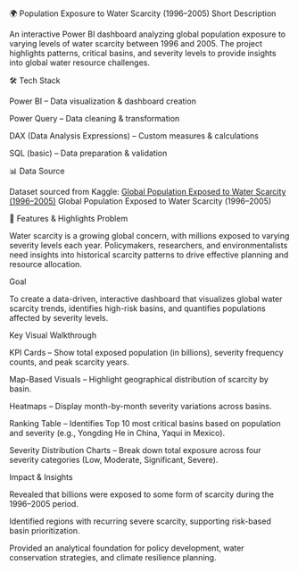 🌍 Population Exposure to Water Scarcity (1996–2005)
Short Description

An interactive Power BI dashboard analyzing global population exposure to varying levels of water scarcity between 1996 and 2005. The project highlights patterns, critical basins, and severity levels to provide insights into global water resource challenges.

🛠 Tech Stack

Power BI – Data visualization & dashboard creation

Power Query – Data cleaning & transformation

DAX (Data Analysis Expressions) – Custom measures & calculations

SQL (basic) – Data preparation & validation

📊 Data Source

Dataset sourced from Kaggle:
[Global Population Exposed to Water Scarcity (1996–2005)](https://www.kaggle.com/datasets/mpwolke/cusersmarildownloadsscarcitycsv/data)
Global Population Exposed to Water Scarcity (1996–2005)

🚰 Features & Highlights
Problem

Water scarcity is a growing global concern, with millions exposed to varying severity levels each year. Policymakers, researchers, and environmentalists need insights into historical scarcity patterns to drive effective planning and resource allocation.

Goal

To create a data-driven, interactive dashboard that visualizes global water scarcity trends, identifies high-risk basins, and quantifies populations affected by severity levels.

Key Visual Walkthrough

KPI Cards – Show total exposed population (in billions), severity frequency counts, and peak scarcity years.

Map-Based Visuals – Highlight geographical distribution of scarcity by basin.

Heatmaps – Display month-by-month severity variations across basins.

Ranking Table – Identifies Top 10 most critical basins based on population and severity (e.g., Yongding He in China, Yaqui in Mexico).

Severity Distribution Charts – Break down total exposure across four severity categories (Low, Moderate, Significant, Severe).

Impact & Insights

Revealed that billions were exposed to some form of scarcity during the 1996–2005 period.

Identified regions with recurring severe scarcity, supporting risk-based basin prioritization.

Provided an analytical foundation for policy development, water conservation strategies, and climate resilience planning.
